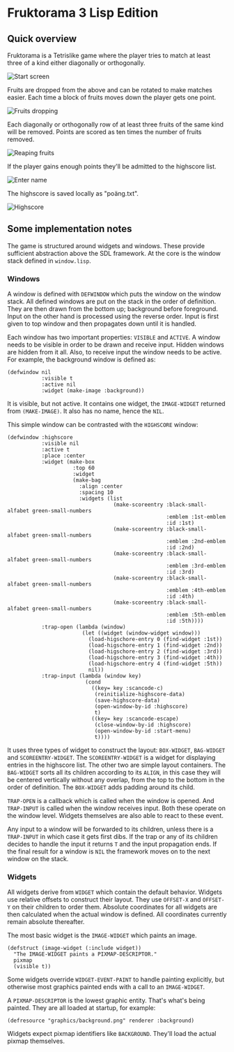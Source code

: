 # Fruktorama 3 Lisp Edition

## Quick overview

Fruktorama is a Tetrislike game where the player
tries to match at least three of a kind either diagonally
or orthogonally.

![Start screen](https://bitbucket.org/ParasiteNetwork/fruktorama3-lisp-edition/raw/0dea7ab842fe0f8ae03bbced5bf1b7cf358249a9/screenshots/screenshot-1.png)

Fruits are dropped from the above and can be rotated to make matches easier.
Each time a block of fruits moves down the player gets one point.

![Fruits dropping](https://bitbucket.org/ParasiteNetwork/fruktorama3-lisp-edition/raw/0dea7ab842fe0f8ae03bbced5bf1b7cf358249a9/screenshots/screenshot-2.png)

Each diagonally or orthogonally row of at least three fruits of the same kind
will be removed. Points are scored as ten times the number of fruits removed.

![Reaping fruits](https://bitbucket.org/ParasiteNetwork/fruktorama3-lisp-edition/raw/0dea7ab842fe0f8ae03bbced5bf1b7cf358249a9/screenshots/screenshot-3.png)

If the player gains enough points they'll be admitted to the highscore list.

![Enter name](https://bitbucket.org/ParasiteNetwork/fruktorama3-lisp-edition/raw/0dea7ab842fe0f8ae03bbced5bf1b7cf358249a9/screenshots/screenshot-4.png)

The highscore is saved locally as "poäng.txt".

![Highscore](https://bitbucket.org/ParasiteNetwork/fruktorama3-lisp-edition/raw/a43507a6520b443c7701a4be28c6e18b0d21bdda/screenshots/screenshot-5.png)

## Some implementation notes

The game is structured around widgets and windows. These provide sufficient abstraction
above the SDL framework. At the core is the window stack defined in `window.lisp`.

### Windows

A window is defined with `DEFWINDOW` which puts the window on the window stack.
All defined windows are put on the stack in the order of definition. They are then
drawn from the bottom up; background before foreground. Input on the other hand
is processed using the reverse order. Input is first given to top window and then
propagates down until it is handled.

Each window has two important properties: `VISIBLE` and `ACTIVE`. A window
needs to be visible in order to be drawn and receive input. Hidden windows are
hidden from it all. Also, to receive input the window needs to be active. For
example, the background window is defined as:

````
(defwindow nil
           :visible t
           :active nil
           :widget (make-image :background))
````

It is visible, but not active. It contains one widget, the `IMAGE-WIDGET`
returned from `(MAKE-IMAGE)`. It also has no name, hence the `NIL`.

This simple window can be contrasted with the `HIGHSCORE` window:

````
(defwindow :highscore 
           :visible nil
           :active t
           :place :center
           :widget (make-box
                     :top 60
                     :widget  
                     (make-bag
                       :align :center
                       :spacing 10
                       :widgets (list
                                  (make-scoreentry :black-small-alfabet green-small-numbers 
                                                   :emblem :1st-emblem
                                                   :id :1st)
                                  (make-scoreentry :black-small-alfabet green-small-numbers 
                                                   :emblem :2nd-emblem 
                                                   :id :2nd)
                                  (make-scoreentry :black-small-alfabet green-small-numbers
                                                   :emblem :3rd-emblem
                                                   :id :3rd)
                                  (make-scoreentry :black-small-alfabet green-small-numbers
                                                   :emblem :4th-emblem 
                                                   :id :4th)
                                  (make-scoreentry :black-small-alfabet green-small-numbers
                                                   :emblem :5th-emblem 
                                                   :id :5th))))
           :trap-open (lambda (window)
                        (let ((widget (window-widget window)))
                          (load-higschore-entry 0 (find-widget :1st))
                          (load-higschore-entry 1 (find-widget :2nd))
                          (load-higschore-entry 2 (find-widget :3rd))
                          (load-higschore-entry 3 (find-widget :4th))
                          (load-higschore-entry 4 (find-widget :5th))
                          nil))
           :trap-input (lambda (window key)
                         (cond
                           ((key= key :scancode-c)
                            (reinitialize-highscore-data)
                            (save-highscore-data)
                            (open-window-by-id :highscore)
                            t)
                           ((key= key :scancode-escape)
                            (close-window-by-id :highscore)
                            (open-window-by-id :start-menu)
                            t))))
````

It uses three types of widget to
construct the layout: `BOX-WIDGET`, `BAG-WIDGET` and `SCOREENTRY-WIDGET`.
The `SCOREENTRY-WIDGET` is a widget for displaying entries in the highscore
list. The other two are simple layout containers. The `BAG-WIDGET` sorts all
its children according to its `ALIGN`, in this case they will be centered
vertically without any overlap, from the top to the bottom in the order of definition.
The `BOX-WIDGET` adds padding around its child.

`TRAP-OPEN` is a callback which is called when the window is opened. And
`TRAP-INPUT` is called when the window receives input. Both these operate on
the window level. Widgets themselves are also able to react to these event.

Any input to a window will be forwarded to its children, unless there is a
`TRAP-INPUT` in which case it gets first dibs. If the trap or any of its
children decides to handle the input it returns `T` and the input propagation
ends. If the final result for a window is `NIL` the framework moves on to the next window on the stack.

### Widgets

All widgets derive from `WIDGET` which contain the default behavior. Widgets use
relative offsets to construct their layout. They use
`OFFSET-X` and `OFFSET-Y` on their children to order them. Absolute coordinates for
all widgets are then calculated when the actual window is defined. All coordinates
currently remain absolute thereafter.

The most basic widget is the `IMAGE-WIDGET` which paints an image.

````
(defstruct (image-widget (:include widget))
  "The IMAGE-WIDGET paints a PIXMAP-DESCRIPTOR."
  pixmap
  (visible t))
````

Some widgets override `WIDGET-EVENT-PAINT` to handle painting explicitly, but
otherwise most graphics painted ends with a call to an `IMAGE-WIDGET`.

A `PIXMAP-DESCRIPTOR` is the lowest graphic entity. That's what's being painted.
They are all loaded at startup, for example:

````
(defresource "graphics/background.png" renderer :background)
````

Widgets expect pixmap identifiers like `BACKGROUND`. They'll load the actual
pixmap themselves.





















